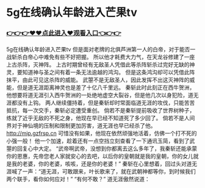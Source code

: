 # 5g在线确认年龄进入芒果tv

### <a href="https://https://github.com/lourv/hair/issues/1">👉👉👉♥♥点此进入♥观看入口👈👉👉</a>

5g在线确认年龄进入芒果tv
但是面对老牌的北俱芦洲第一人的白帝，对于能否一战斩杀白帝心中难免有些不好把握。
    所以他才耗费大力气，在天龙谷修建了一座上古杀阵，灭神阵。
    上古时期曾经有无敌圣人凭借此等杀阵斩杀过完好无缺的神灵，要知道神与圣之间有着一条无法逾越的鸿沟。
    但是这条鸿沟却可以凭借此阵抹平，由此可见这杀阵的威能。
    武曌不是无敌圣人，因此发挥不出这灭神阵的威能，但是道无涯距离神灵也是差了十亿八千里远。
    秦斩此时此刻正在西牛贺洲，他想要将道无涯引入西牛贺洲的一处绝地虚空大裂谷，但是他几次以身犯险，道无涯都没有上钩。
    两人继续僵持着，但是秦斩却时常面临道无涯的攻伐，只能苦苦抵抗，每一次交手，秦斩必定遭受重创。
    倘若不是秦斩提前吸收了世界树种子，练就了近乎无敌的不死之身，他现在早已经不知道死了多少回了。
    倘若不是人间界对于神仙境的压制和限制更加厉害，道无涯也早已经杀了他。
    http://mip.gzfrsp.cn
    可惜没有如果，他现在依然顽强地活着，仿佛一个打不死的小强一般！
    他一个加速，趁着还有一点空挡立刻查看了一下通讯玉简，看到了武曌的回复心中大定。
    “武帝啊武帝，没想到你都离去这么多年了，我秦斩还能承蒙你的恩惠，先帝您老人家就安心的去吧，以后你的皇朝就是我的皇朝，你的女儿就是我的老婆，你的老婆，咳咳，还是你的老婆！”
    秦斩在心里想着，回过头对道无涯喊了一声：“道无涯，可敢跟来，叶长歌来了，就在武朝神都等你，到时候我们两个联手，看你如何应对！”
    “有何不敢？”
    道无涯傲然说道：
